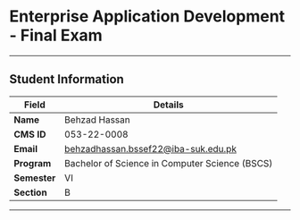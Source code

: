 # Enterprise Application Development - Final Exam

---

## Student Information

| Field       | Details                                                   |
|-------------|-----------------------------------------------------------|
| **Name**    | Behzad Hassan                                             |
| **CMS ID**  | 053-22-0008                                               |
| **Email**   | [behzadhassan.bssef22@iba-suk.edu.pk](mailto:behzadhassan.bssef22@iba-suk.edu.pk) |
| **Program** | Bachelor of Science in Computer Science (BSCS)           |
| **Semester**| VI                                                        |
| **Section** | B                                                         |

---
